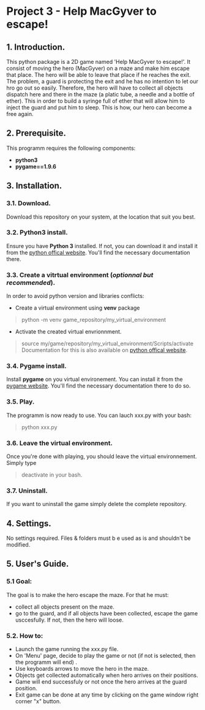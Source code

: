 # Project 3 - Help MacGyver to escape!

## 1. Introduction.
This python package is a 2D game named 'Help MacGyver to escape!'. It consist of moving the hero (MacGyver) on a maze and make him escape that place. The hero will be able to leave that place if he reaches the exit. The problem, a guard is protecting the exit and he has no intention to let our hro go out so easily. Therefore, the hero will have to collect all objects dispatch here and there in the maze (a platic tube, a needle and a bottle of ether). This in order to build a syringe full of ether that will allow him to inject the guard and put him to sleep. This is how, our hero can become a free again. 

## 2. Prerequisite.
This programm requires the following components:
* **python3**
* **pygame==1.9.6**

## 3. Installation.
### 3.1. Download.
Download this repository on your system, at the location that suit you best.

### 3.2. Python3 install.
Ensure you have **Python 3** installed. If not, you can download it and install it from the [python offical website](https://www.python.org/). You'll find the necessary documentation there.

### 3.3. Create a vitrtual environment (*optionnal but recommended*).
In order to avoid python version and libraries conflicts:
* Create a virtual environment using **venv** package
> python -m venv game_repository/my_virtual_environment
* Activate the created virtual envrionnment.
> source my/game/repository/my_virtual_environment/Scripts/activate
Documentation for this is also available on [python offical website](https://www.python.org/).

### 3.4. Pygame install.
Install **pygame** on you virtual environement. You can  install it from the [pygame website](https://www.pygame.org/news). You'll find the necessary documentation there to do so.

### 3.5. Play.
The programm is now ready to use. You can lauch xxx.py with your bash:
> python xxx.py

### 3.6. Leave the virtual environment.
Once you're done with playing, you should leave the virtual environnement. Simply type
> deactivate
in your bash.

### 3.7. Uninstall.
If you want to uninstall the game simply delete the complete repository.

## 4. Settings.
No settings required. Files & folders must b e used as is and shouldn't be modified.

## 5. User's Guide.

### 5.1 Goal:
The goal is to make the hero escape the maze. For that he must:
* collect all objects present on the maze.
* go to the guard, and if all objects have been collected, escape the game usccesfully. If not, then the hero will loose.

### 5.2. How to:
* Launch the game running the xxx.py file.
* On 'Menu' page, decide to play the game or not (if not is selected, then the programm will end) .
* Use keyboards arrows to move the hero in the maze.
* Objects get collected automatically when hero arrives on their positions.
* Game will end successfuly or not once the hero arrives at the guard position.
* Exit game can be done at any time by clicking on the game window right corner "x" button.
